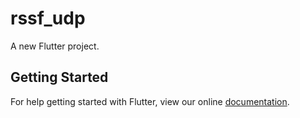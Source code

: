 # rssf_udp

A new Flutter project.

## Getting Started

For help getting started with Flutter, view our online
[documentation](https://flutter.io/).
